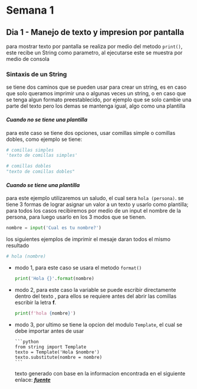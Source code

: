 # Semana 1

## Dia 1 - Manejo de texto y impresion por pantalla

para mostrar texto por pantalla se realiza por medio
del metodo `print()`, este recibe un String como parametro,
al ejecutarse este se muestra por medio de consola

### Sintaxis de un String

se tiene dos caminos que se pueden usar para crear un string, es en
caso que solo queramos imprimir una o algunas veces un string, o en caso
que se tenga algun formato preestablecido, por ejemplo que se solo cambie
una parte del texto pero los demas se mantenga igual, algo como una plantilla

#### _Cuando no se tiene una plantilla_

para este caso se tiene dos opciones, usar comillas simple o comillas dobles,
como ejemplo se tiene:

```python
# comillas simples
'texto de comillas simples'

# comillas dobles
"texto de comillas dobles"
```

#### _Cuando se tiene una plantilla_

para este ejemplo utilizaremos un saludo, el cual sera `hola (persona)`.
se tiene 3 formas de lograr asignar un valor a un texto y usarlo como plantilla;
para todos los casos recibiremos por medio de un input el nombre de la persona,
para luego usarlo en los 3 modos que se tienen.

```python
nombre = input('Cual es tu nombre?')
```

los siguientes ejemplos de imprimir el mesaje daran todos el mismo resultado

```python
# hola (nombre)
```

-   modo 1, para este caso se usara el metodo `format()`
    ```python
    print('Hola {}'.format(nombre)
    ```
-   modo 2, para este caso la variable se puede escribir directamente dentro del texto
    , para ellos se requiere antes del abrir las comillas escribir la letra **f**.

    ```python
    print(f'hola {nombre}')
    ```

-   modo 3, por ultimo se tiene la opcion del modulo `Template`, el cual se debe importar
    antes de usar

        ```python
        from string import Template
        texto = Template('Hola $nombre')
        texto.substitute(nombre = nombre)
        ```

    texto generado con base en la informacion encontrada en el siguiente enlace: [**_fuente_**](https://realpython.com/python-string-formatting/)
